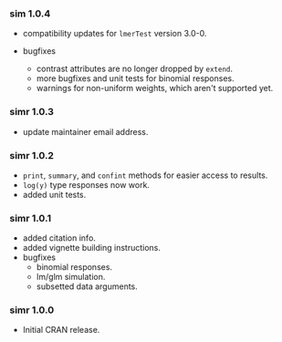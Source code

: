 ### sim 1.0.4

 - compatibility updates for `lmerTest` version 3.0-0.

 - bugfixes
     - contrast attributes are no longer dropped by `extend`.
     - more bugfixes and unit tests for binomial responses.
     - warnings for non-uniform weights, which aren't supported yet.

### simr 1.0.3

 - update maintainer email address.

### simr 1.0.2

 - `print`, `summary`, and `confint` methods for easier access to results.
 - `log(y)` type responses now work.
 - added unit tests.

### simr 1.0.1

 - added citation info.
 - added vignette building instructions.
 - bugfixes
     - binomial responses.
     - lm/glm simulation.
     - subsetted data arguments.

### simr 1.0.0

 - Initial CRAN release.
